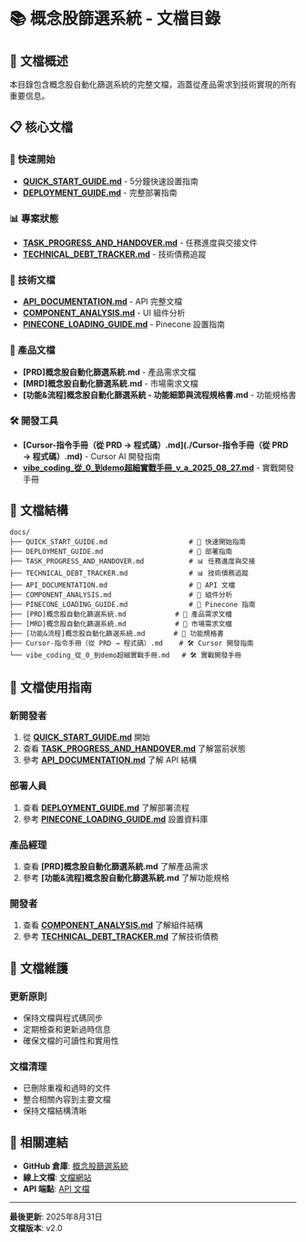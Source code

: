 # 📚 概念股篩選系統 - 文檔目錄

## 🎯 文檔概述

本目錄包含概念股自動化篩選系統的完整文檔，涵蓋從產品需求到技術實現的所有重要信息。

## 📋 核心文檔

### 🚀 快速開始
- **[QUICK_START_GUIDE.md](./QUICK_START_GUIDE.md)** - 5分鐘快速設置指南
- **[DEPLOYMENT_GUIDE.md](./DEPLOYMENT_GUIDE.md)** - 完整部署指南

### 📊 專案狀態
- **[TASK_PROGRESS_AND_HANDOVER.md](./TASK_PROGRESS_AND_HANDOVER.md)** - 任務進度與交接文件
- **[TECHNICAL_DEBT_TRACKER.md](./TECHNICAL_DEBT_TRACKER.md)** - 技術債務追蹤

### 🔧 技術文檔
- **[API_DOCUMENTATION.md](./API_DOCUMENTATION.md)** - API 完整文檔
- **[COMPONENT_ANALYSIS.md](./COMPONENT_ANALYSIS.md)** - UI 組件分析
- **[PINECONE_LOADING_GUIDE.md](./PINECONE_LOADING_GUIDE.md)** - Pinecone 設置指南

### 📖 產品文檔
- **[PRD]概念股自動化篩選系統.md** - 產品需求文檔
- **[MRD]概念股自動化篩選系統.md** - 市場需求文檔
- **[功能&流程]概念股自動化篩選系統 - 功能細節與流程規格書.md** - 功能規格書

### 🛠️ 開發工具
- **[Cursor-指令手冊（從 PRD → 程式碼）.md](./Cursor-指令手冊（從 PRD → 程式碼）.md)** - Cursor AI 開發指南
- **[vibe_coding_從_0_到demo超細實戰手冊_v_a_2025_08_27.md](./vibe_coding_從_0_到demo超細實戰手冊_v_a_2025_08_27.md)** - 實戰開發手冊

## 📁 文檔結構

```
docs/
├── QUICK_START_GUIDE.md                    # 🚀 快速開始指南
├── DEPLOYMENT_GUIDE.md                     # 🚀 部署指南
├── TASK_PROGRESS_AND_HANDOVER.md           # 📊 任務進度與交接
├── TECHNICAL_DEBT_TRACKER.md               # 📊 技術債務追蹤
├── API_DOCUMENTATION.md                    # 🔧 API 文檔
├── COMPONENT_ANALYSIS.md                   # 🔧 組件分析
├── PINECONE_LOADING_GUIDE.md               # 🔧 Pinecone 指南
├── [PRD]概念股自動化篩選系統.md            # 📖 產品需求文檔
├── [MRD]概念股自動化篩選系統.md            # 📖 市場需求文檔
├── [功能&流程]概念股自動化篩選系統.md       # 📖 功能規格書
├── Cursor-指令手冊（從 PRD → 程式碼）.md    # 🛠️ Cursor 開發指南
└── vibe_coding_從_0_到demo超細實戰手冊.md   # 🛠️ 實戰開發手冊
```

## 🎯 文檔使用指南

### 新開發者
1. 從 **[QUICK_START_GUIDE.md](./QUICK_START_GUIDE.md)** 開始
2. 查看 **[TASK_PROGRESS_AND_HANDOVER.md](./TASK_PROGRESS_AND_HANDOVER.md)** 了解當前狀態
3. 參考 **[API_DOCUMENTATION.md](./API_DOCUMENTATION.md)** 了解 API 結構

### 部署人員
1. 查看 **[DEPLOYMENT_GUIDE.md](./DEPLOYMENT_GUIDE.md)** 了解部署流程
2. 參考 **[PINECONE_LOADING_GUIDE.md](./PINECONE_LOADING_GUIDE.md)** 設置資料庫

### 產品經理
1. 查看 **[PRD]概念股自動化篩選系統.md** 了解產品需求
2. 參考 **[功能&流程]概念股自動化篩選系統.md** 了解功能規格

### 開發者
1. 查看 **[COMPONENT_ANALYSIS.md](./COMPONENT_ANALYSIS.md)** 了解組件結構
2. 參考 **[TECHNICAL_DEBT_TRACKER.md](./TECHNICAL_DEBT_TRACKER.md)** 了解技術債務

## 📝 文檔維護

### 更新原則
- 保持文檔與程式碼同步
- 定期檢查和更新過時信息
- 確保文檔的可讀性和實用性

### 文檔清理
- 已刪除重複和過時的文件
- 整合相關內容到主要文檔
- 保持文檔結構清晰

## 🔗 相關連結

- **GitHub 倉庫**: [概念股篩選系統](https://github.com/your-repo)
- **線上文檔**: [文檔網站](https://your-docs-site.com)
- **API 端點**: [API 文檔](./API_DOCUMENTATION.md)

---

**最後更新**: 2025年8月31日  
**文檔版本**: v2.0
